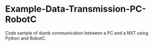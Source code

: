 Example-Data-Transmission-PC-RobotC
===================================

Code sample of dumb communication between a PC and a NXT using Python and RobotC.
